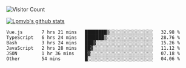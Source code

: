 ![Visitor Count](https://profile-counter.glitch.me/Lpmvb/count.svg)

[![Lpmvb's github stats](https://github-readme-stats.vercel.app/api?username=lpmvb&show_icons=true&title_color=fff&icon_color=79ff97&text_color=9f9f9f&bg_color=151515)](https://github.com/anuraghazra/github-readme-stats)

<!--
Here are some ideas to get you started:

- 🔭 I’m currently working on ...
- 🌱 I’m currently learning ...
- 👯 I’m looking to collaborate on ...
- 🤔 I’m looking for help with ...
- 💬 Ask me about ...
- 📫 How to reach me: ...
- 😄 Pronouns: ...
- ⚡ Fun fact: ...
-->

<!--START_SECTION:waka-->

```text
Vue.js       7 hrs 21 mins   ████████▒░░░░░░░░░░░░░░░░   32.98 %
TypeScript   6 hrs 24 mins   ███████▒░░░░░░░░░░░░░░░░░   28.76 %
Bash         3 hrs 24 mins   ███▓░░░░░░░░░░░░░░░░░░░░░   15.26 %
JavaScript   2 hrs 28 mins   ██▓░░░░░░░░░░░░░░░░░░░░░░   11.12 %
JSON         1 hr 36 mins    █▓░░░░░░░░░░░░░░░░░░░░░░░   07.18 %
Other        54 mins         █░░░░░░░░░░░░░░░░░░░░░░░░   04.06 %
```

<!--END_SECTION:waka-->
